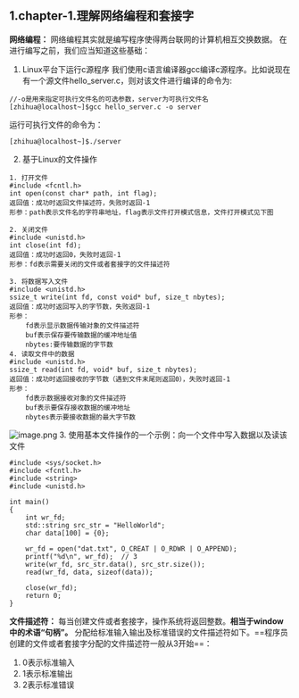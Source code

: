 ## 1.chapter-1.理解网络编程和套接字
**网络编程：**          网络编程其实就是编写程序使得两台联网的计算机相互交换数据。
在进行编写之前，我们应当知道这些基础：
1. Linux平台下运行c源程序
我们使用c语言编译器gcc编译c源程序。比如说现在有一个源文件hello_server.c，则对该文件进行编译的命令为:
```
//-o是用来指定可执行文件名的可选参数，server为可执行文件名
[zhihua@localhost~]$gcc hello_server.c -o server
```
运行可执行文件的命令为：
```
[zhihua@localhost~]$./server
```
2. 基于Linux的文件操作
```
1. 打开文件
#include <fcntl.h>
int open(const char* path, int flag); 
返回值：成功时返回文件描述符，失败时返回-1
形参：path表示文件名的字符串地址，flag表示文件打开模式信息，文件打开模式见下图

2. 关闭文件
#include <unistd.h>
int close(int fd);
返回值：成功时返回0，失败时返回-1
形参：fd表示需要关闭的文件或者套接字的文件描述符

3. 将数据写入文件
#include <unistd.h>
ssize_t write(int fd, const void* buf, size_t nbytes);
返回值：成功时返回写入的字节数，失败返回-1
形参：
    fd表示显示数据传输对象的文件描述符
    buf表示保存要传输数据的缓冲地址值
    nbytes:要传输数据的字节数
4. 读取文件中的数据
#include <unistd.h>
ssize_t read(int fd, void* buf, size_t nbytes);
返回值：成功时返回接收的字节数（遇到文件末尾则返回0），失败时返回-1
形参：
    fd表示数据接收对象的文件描述符
    buf表示要保存接收数据的缓冲地址
    nbytes表示要接收数据的最大字节数
```
![image.png](https://upload-images.jianshu.io/upload_images/17728742-bbbdd8a8776e9d5d.png?imageMogr2/auto-orient/strip%7CimageView2/2/w/1240)
3. 使用基本文件操作的一个示例：向一个文件中写入数据以及读该文件
```
#include <sys/socket.h>
#include <fcntl.h>
#include <string>
#include <unistd.h>

int main()
{
    int wr_fd;
    std::string src_str = "HelloWorld";
    char data[100] = {0};
    
    wr_fd = open("dat.txt", O_CREAT | O_RDWR | O_APPEND);
    printf("%d\n", wr_fd);  // 3
    write(wr_fd, src_str.data(), src_str.size());
    read(wr_fd, data, sizeof(data));

    close(wr_fd);
    return 0;
}

```
**文件描述符：** 每当创建文件或者套接字，操作系统将返回整数。**相当于window中的术语“句柄”。** 分配给标准输入输出及标准错误的文件描述符如下。==程序员创建的文件或者套接字分配的文件描述符一般从3开始==：
1. 0表示标准输入
2. 1表示标准输出
3. 2表示标准错误
